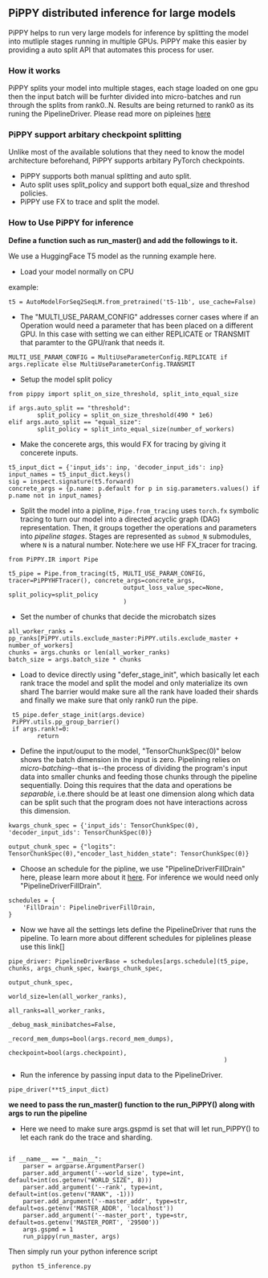 ## PiPPY distributed inference for large models

PiPPY helps to run very large models for inference by splitting the model into mutliple stages running in multiple GPUs.
PiPPY make this easier by providing a auto split API that automates this process for user. 

### How it works

PiPPY splits your model into multiple stages, each stage loaded on one gpu then the input batch will be furhter divided into micro-batches and run through the splits from 
rank0..N. Results are being returned to rank0 as its runing the PipelineDriver. Please read more on pipleines [here](https://github.com/pytorch/tau/blob/main/README.md)

### PiPPY support arbitary checkpoint splitting 

Unlike most of the available solutions that they need to know the model architecture beforehand, PiPPY supports arbitary PyTorch checkpoints.
* PiPPY supports both manual splitting and auto split.
* Auto split uses split_policy and support both equal_size and threshod policies.
* PiPPY use FX to trace and split the model.

### How to Use PiPPY for inference

**Define a function such as run_master() and add the followings to it.**

We use a HuggingFace T5 model as the running example here.

* Load your model normally on CPU

example:

` t5 = AutoModelForSeq2SeqLM.from_pretrained('t5-11b', use_cache=False) `

* The "MULTI_USE_PARAM_CONFIG" addresses corner cases where if an Operation would need a parameter that has been placed on a different GPU. In this case with setting we can either REPLICATE or TRANSMIT that paramter to the GPU/rank that needs it. 

 `MULTI_USE_PARAM_CONFIG = MultiUseParameterConfig.REPLICATE if args.replicate else MultiUseParameterConfig.TRANSMIT`

*  Setup the model split policy

```
from pippy import split_on_size_threshold, split_into_equal_size

if args.auto_split == "threshold":
        split_policy = split_on_size_threshold(490 * 1e6)
elif args.auto_split == "equal_size":
        split_policy = split_into_equal_size(number_of_workers)
```
* Make the concerete args, this would FX for tracing by giving it concerete inputs.

```
t5_input_dict = {'input_ids': inp, 'decoder_input_ids': inp}
input_names = t5_input_dict.keys()
sig = inspect.signature(t5.forward)
concrete_args = {p.name: p.default for p in sig.parameters.values() if p.name not in input_names}
```

* Split the model into a pipline, `Pipe.from_tracing` uses `torch.fx` symbolic tracing to turn our model into a directed acyclic graph (DAG) representation. Then, it groups together the operations and parameters into _pipeline stages_. Stages are represented as `submod_N` submodules, where `N` is a natural number. Note:here we use HF FX_tracer for tracing.

```
from PiPPY.IR import Pipe

t5_pipe = Pipe.from_tracing(t5, MULTI_USE_PARAM_CONFIG, tracer=PiPPYHFTracer(), concrete_args=concrete_args,
                                output_loss_value_spec=None, split_policy=split_policy
                                )
```

* Set the number of chunks that decide the microbatch sizes

```
all_worker_ranks = pp_ranks[PiPPY.utils.exclude_master:PiPPY.utils.exclude_master + number_of_workers]
chunks = args.chunks or len(all_worker_ranks)
batch_size = args.batch_size * chunks

```
* Load to device directly using "defer_stage_init", which basically let each rank trace the model and split the model and only materialize its own shard
The barrier would make sure all the rank have loaded their shards and finally we make sure that only rank0 run the pipe.

```
 t5_pipe.defer_stage_init(args.device)
 PiPPY.utils.pp_group_barrier()
 if args.rank!=0:
        return 
 ```

* Define the input/ouput to the model, "TensorChunkSpec(0)" below shows the batch dimension in the input is zero. Pipelining relies on _micro-batching_--that is--the process of dividing the program's input data into smaller chunks and feeding those chunks through the pipeline sequentially. Doing this requires that the data and operations be _separable_, i.e.there should be at least one dimension along which data can be split such that the program does not have interactions across this dimension.

```
kwargs_chunk_spec = {'input_ids': TensorChunkSpec(0), 'decoder_input_ids': TensorChunkSpec(0)}

output_chunk_spec = {"logits": TensorChunkSpec(0),"encoder_last_hidden_state": TensorChunkSpec(0)}

```
* Choose an schedule for the pipline, we use "PipelineDriverFillDrain" here, please learn more about it [here](https://github.com/pytorch/tau/blob/main/README.md#advanced-pipeline-schedules). For inference we would need only "PipelineDriverFillDrain".

```
schedules = {
    'FillDrain': PipelineDriverFillDrain,
}
```
* Now we have all the settings lets define the PipelineDriver that runs the pipeline. To learn more about different schedules for piplelines please use this link[]

```
pipe_driver: PipelineDriverBase = schedules[args.schedule](t5_pipe, chunks, args_chunk_spec, kwargs_chunk_spec,
                                                            output_chunk_spec,
                                                            world_size=len(all_worker_ranks),
                                                            all_ranks=all_worker_ranks,
                                                            _debug_mask_minibatches=False,
                                                            _record_mem_dumps=bool(args.record_mem_dumps),
                                                            checkpoint=bool(args.checkpoint),
                                                            )
```

* Run the inference by passing input data to the PipelineDriver.

`pipe_driver(**t5_input_dict)`


**we need to pass the run_master() function to the run_PiPPY() along with args to run the pipeline**

* Here we need to make sure args.gspmd is set that will let run_PiPPY() to let each rank do the trace and sharding.

```

if __name__ == "__main__":
    parser = argparse.ArgumentParser()
    parser.add_argument('--world_size', type=int, default=int(os.getenv("WORLD_SIZE", 8)))
    parser.add_argument('--rank', type=int, default=int(os.getenv("RANK", -1)))
    parser.add_argument('--master_addr', type=str, default=os.getenv('MASTER_ADDR', 'localhost'))
    parser.add_argument('--master_port', type=str, default=os.getenv('MASTER_PORT', '29500'))
    args.gspmd = 1
    run_pippy(run_master, args)

```
Then simply run your python inference script

` python t5_inference.py`
